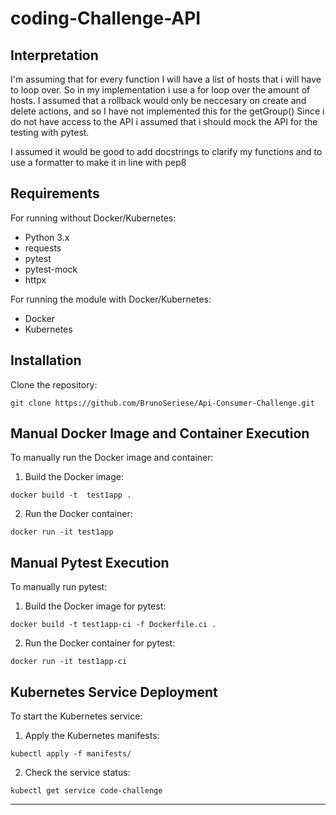 # coding-Challenge-API 

## Interpretation

I'm assuming that for every function I will have a list of hosts that i will have to loop over. So in my implementation i use a for loop over the amount of hosts.
I assumed that a rollback would only be neccesary on create and delete actions, and so I have not implemented this for the getGroup()
Since i do not have access to the API i assumed that i should mock the API for the testing with pytest.

I assumed it would be good to add docstrings to clarify my functions and to use a formatter to make it in line with pep8

## Requirements

For running without Docker/Kubernetes:
- Python 3.x
- requests
- pytest
- pytest-mock
- httpx

For running the module with Docker/Kubernetes:
- Docker
- Kubernetes

## Installation

Clone the repository:
```
git clone https://github.com/BrunoSeriese/Api-Consumer-Challenge.git
```

## Manual Docker Image and Container Execution

To manually run the Docker image and container:

1. Build the Docker image:
```
docker build -t  test1app .
```

2. Run the Docker container:
```
docker run -it test1app
```

## Manual Pytest Execution

To manually run pytest:

1. Build the Docker image for pytest:
```
docker build -t test1app-ci -f Dockerfile.ci .
```

2. Run the Docker container for pytest:
```
docker run -it test1app-ci
```

## Kubernetes Service Deployment


To start the Kubernetes service:

1. Apply the Kubernetes manifests:
```
kubectl apply -f manifests/
```

2. Check the service status:
```
kubectl get service code-challenge
```

---
